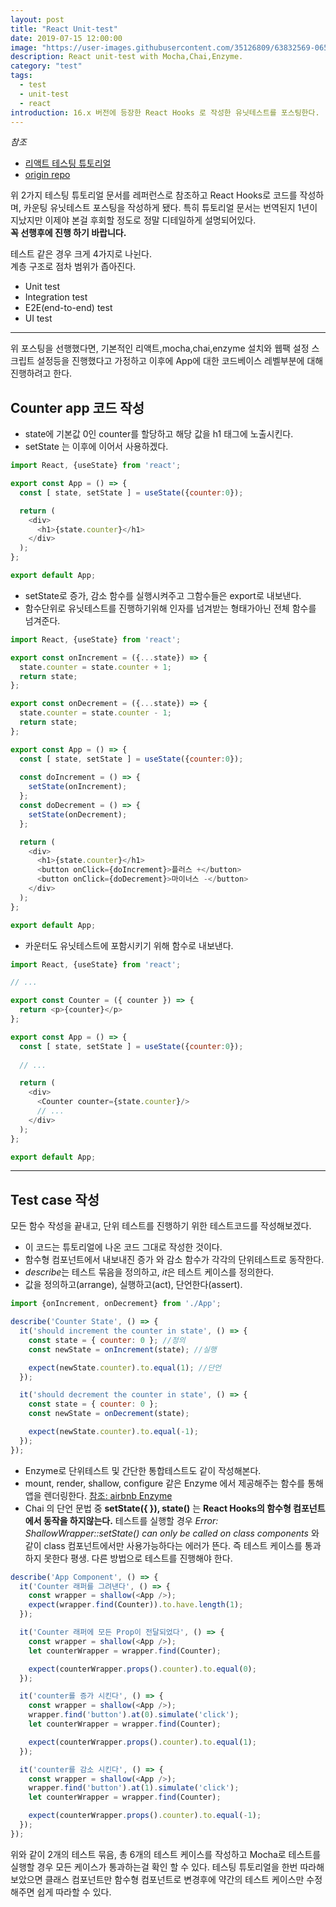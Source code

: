 ```yaml
---
layout: post
title: "React Unit-test"
date: 2019-07-15 12:00:00
image: "https://user-images.githubusercontent.com/35126809/63832569-065fa480-c9ac-11e9-92a4-f6a07ae71fda.jpg"
description: React unit-test with Mocha,Chai,Enzyme.
category: "test"
tags:
  - test
  - unit-test
  - react
introduction: 16.x 버전에 등장한 React Hooks 로 작성한 유닛테스트를 포스팅한다.
---
```


*참조* 
- [리액트 테스팅 튜토리얼](https://rinae.dev/posts/react-testing-tutorial-kr)
- [origin repo](https://github.com/the-road-to-learn-react/react-testing-mocha-chai-enzyme)

위 2가지 테스팅 튜토리얼 문서를 레퍼런스로 참조하고 React Hooks로
코드를 작성하며, 카운팅 유닛테스트 포스팅을 작성하게 됐다.
특히 튜토리얼 문서는 번역된지 1년이 지났지만 이제야 본걸 후회할 정도로
정말 디테일하게 설명되어있다.  
**꼭 선행후에 진행 하기 바랍니다.**

테스트 같은 경우 크게 4가지로 나뉜다.  
계층 구조로 점차 범위가 좁아진다.

- Unit test
- Integration test
- E2E(end-to-end) test 
- UI test

---

위 포스팅을 선행했다면, 기본적인 리액트,mocha,chai,enzyme 설치와 웹팩 설정
스크립트 설정등을 진행했다고 가정하고 이후에 App에 대한 코드베이스 레벨부분에 대해 진행하려고 한다.

## Counter app 코드 작성

- state에 기본값 0인 counter를 할당하고
해당 값을 h1 태그에 노출시킨다.
- setState 는 이후에 이어서 사용하겠다.

```js
import React, {useState} from 'react';

export const App = () => {
  const [ state, setState ] = useState({counter:0});

  return (
    <div>
      <h1>{state.counter}</h1>
    </div>
  );
};

export default App;
```

- setState로 증가, 감소 함수를 실행시켜주고 그함수들은 export로 내보낸다.
- 함수단위로 유닛테스트를 진행하기위해 인자를 넘겨받는 형태가아닌 전체 함수를 넘겨준다.

```js
import React, {useState} from 'react';

export const onIncrement = ({...state}) => {
  state.counter = state.counter + 1;
  return state;
};

export const onDecrement = ({...state}) => {
  state.counter = state.counter - 1;
  return state; 
};

export const App = () => {
  const [ state, setState ] = useState({counter:0});
  
  const doIncrement = () => {
    setState(onIncrement);
  };
  const doDecrement = () => {
    setState(onDecrement);
  };

  return (
    <div>
      <h1>{state.counter}</h1>
      <button onClick={doIncrement}>플러스 +</button>
      <button onClick={doDecrement}>마이너스 -</button>
    </div>
  );
};

export default App;
```

- 카운터도 유닛테스트에 포함시키기 위해 함수로 내보낸다.

```js
import React, {useState} from 'react';

// ...

export const Counter = ({ counter }) => {
  return <p>{counter}</p>
};

export const App = () => {
  const [ state, setState ] = useState({counter:0});
  
  // ...

  return (
    <div>
      <Counter counter={state.counter}/>
      // ...
    </div>
  );
};

export default App;
```

- - -

## Test case 작성

모든 함수 작성을 끝내고, 단위 테스트를 진행하기 위한
테스트코드를 작성해보겠다.

- 이 코드는 튜토리얼에 나온 코드 그대로 작성한 것이다.
- 함수형 컴포넌트에서 내보내진 증가 와 감소 함수가 각각의 단위테스트로 동작한다.
- *describe*는 테스트 묶음을 정의하고, *it*은 테스트 케이스를 정의한다.
- 값을 정의하고(arrange), 실행하고(act), 단언한다(assert).

```js
import {onIncrement, onDecrement} from './App';

describe('Counter State', () => {
  it('should increment the counter in state', () => {
    const state = { counter: 0 }; //정의
    const newState = onIncrement(state); //실행

    expect(newState.counter).to.equal(1); //단언
  });

  it('should decrement the counter in state', () => {
    const state = { counter: 0 };
    const newState = onDecrement(state);

    expect(newState.counter).to.equal(-1);
  });
});
```

- Enzyme로 단위테스트 및 간단한 통합테스트도 같이 작성해본다.
- mount, render, shallow, configure 같은 Enzyme 에서 제공해주는 함수를 통해 앱을 렌더링한다. [참조: airbnb Enzyme](https://airbnb.io/enzyme/)
- Chai 의 단언 문법 중 **setState({ }), state()** 는 **React Hooks의 함수형 컴포넌트에서 동작을 하지않는다.** 테스트를 실행할 경우
_Error: ShallowWrapper::setState() can only be called on class components_ 와 같이 class 컴포넌트에서만 사용가능하다는 에러가 뜬다.
즉 테스트 케이스를 통과하지 못한다 평생.
다른 방법으로 테스트를 진행해야 한다.

```js
describe('App Component', () => {
  it('Counter 래퍼를 그려낸다', () => {
    const wrapper = shallow(<App />);
    expect(wrapper.find(Counter)).to.have.length(1);
  });

  it('Counter 래퍼에 모든 Prop이 전달되었다', () => {
    const wrapper = shallow(<App />);
    let counterWrapper = wrapper.find(Counter);

    expect(counterWrapper.props().counter).to.equal(0);
  });

  it('counter를 증가 시킨다', () => {
    const wrapper = shallow(<App />);
    wrapper.find('button').at(0).simulate('click');
    let counterWrapper = wrapper.find(Counter);

    expect(counterWrapper.props().counter).to.equal(1);
  });

  it('counter를 감소 시킨다', () => {
    const wrapper = shallow(<App />);
    wrapper.find('button').at(1).simulate('click');
    let counterWrapper = wrapper.find(Counter);

    expect(counterWrapper.props().counter).to.equal(-1);
  });
});
```

위와 같이 2개의 테스트 묶음, 총 6개의 테스트 케이스를 작성하고
Mocha로 테스트를 실행할 경우 모든 케이스가 통과하는걸 확인 할 수 있다.
테스팅 튜토리얼을 한번 따라해보았으면 클래스 컴포넌트만 함수형 컴포넌트로 변경후에
약간의 테스트 케이스만 수정해주면 쉽게 따라할 수 있다.
